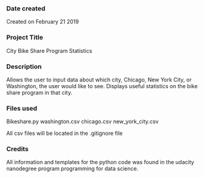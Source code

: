 ### Date created
Created on February 21 2019

### Project Title
City Bike Share Program Statistics

### Description
Allows the user to input data about which city, Chicago, New York City, or Washington, the user would like to see.  Displays useful statistics on the bike share program in that city.

### Files used
Bikeshare.py
washington.csv
chicago.csv
new_york_city.csv

All csv files will be located in the .gitignore file

### Credits
All information and templates for the python code was found in the udacity nanodegree program programming for data science.
